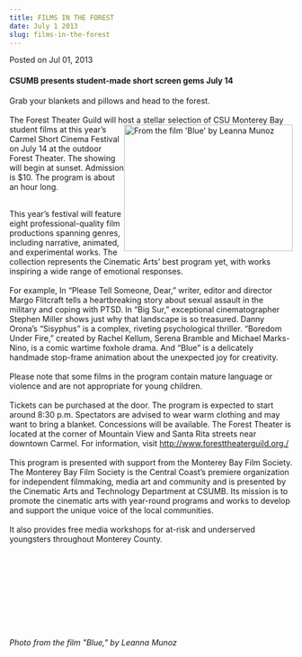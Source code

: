 ```yaml
---
title: FILMS IN THE FOREST
date: July 1 2013
slug: films-in-the-forest
---
```





<span class="date">Posted on Jul 01, 2013    </span>
<h4>CSUMB presents student-made short screen gems July 14</h4>
<p>Grab your blankets and pillows and head to the forest.<br>
<br>
The Forest Theater Guild will host a stellar&#xA0;<img alt="From the film &apos;Blue&apos; by Leanna Munoz" src="http://news.csumb.edu/sites/default/files/65/attachments/news/images/blue.jpg" style="float:right; width:300px; height:225px">selection of CSU
Monterey Bay student films at this year&#x2019;s Carmel Short Cinema
Festival on July 14 at the outdoor Forest Theater. The showing will
begin at sunset. Admission is $10. The program is about an hour
long.</img></br></br></p>
<p>This year&#x2019;s festival will feature eight professional-quality
film productions spanning genres, including narrative, animated,
and experimental works. The collection represents the Cinematic
Arts&#x2019; best program yet, with works inspiring a wide range of
emotional responses.<br>
<br>
For example, In &#x201C;Please Tell Someone, Dear,&#x201D; writer, editor and
director Margo Flitcraft tells a heartbreaking story about sexual
assault in the military and coping with PTSD. In &#x201C;Big Sur,&#x201D;
exceptional cinematographer Stephen Miller shows just why that
landscape is so treasured. Danny Orona&#x2019;s &#x201C;Sisyphus&#x201D; is a complex,
riveting psychological thriller. &#x201C;Boredom Under Fire,&#x201D; created by
Rachel Kellum, Serena Bramble and Michael Marks-Nino, is a comic
wartime foxhole drama. And &#x201C;Blue&#x201D; is a delicately handmade
stop-frame animation about the unexpected joy for creativity.<br>
<br>
Please note that some films in the program contain mature language
or violence and are not appropriate for young children.<br>
<br>
Tickets can be purchased at the door. The program is expected to
start around 8:30 p.m. Spectators are advised to wear warm clothing
and may want to bring a blanket. Concessions will be available. The
Forest Theater is located at the corner of Mountain View and Santa
Rita streets near downtown Carmel. For information, visit <a href="http://www.foresttheaterguild.org./" title="http://www.foresttheaterguild.org./">http://www.foresttheaterguild.org./</a><br>

<br>
This program is presented with support from the Monterey Bay Film
Society. The Monterey Bay Film Society is the Central Coast&#x2019;s
premiere organization for independent filmmaking, media art and
community and is presented by the Cinematic Arts and Technology
Department at CSUMB. Its mission is to promote the cinematic arts
with year-round programs and works to develop and support the
unique voice of the local communities.<br>
<br>
It also provides free media workshops for at-risk and underserved
youngsters throughout Monterey County.</br></br></br></br></br></br></br></br></br></br></p>
<p class="small"><em>Photo from the film &quot;Blue,&quot; by Leanna
Munoz</em></p>





